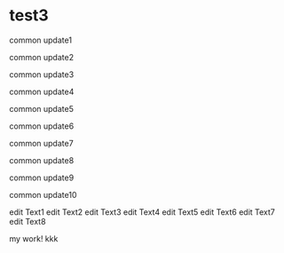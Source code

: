 # test3

common update1

common update2

common update3

common update4

common update5

common update6

common update7

common update8

common update9

common update10

edit Text1
edit Text2
edit Text3
edit Text4
edit Text5
edit Text6
edit Text7
edit Text8

my work! kkk
